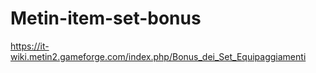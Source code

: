 # Metin-item-set-bonus

https://it-wiki.metin2.gameforge.com/index.php/Bonus_dei_Set_Equipaggiamenti

